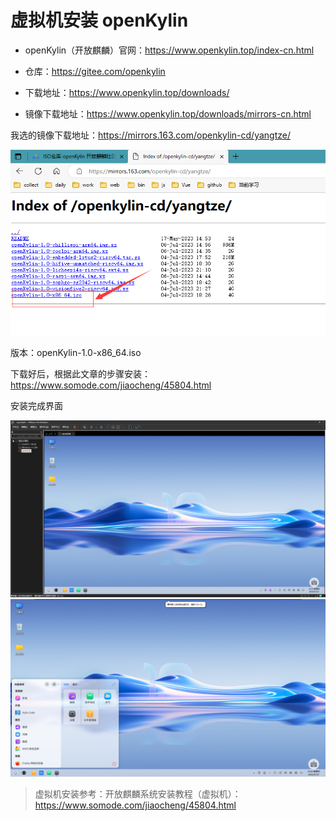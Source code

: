 # 虚拟机安装 openKylin

- openKylin（开放麒麟）官网：https://www.openkylin.top/index-cn.html

- 仓库：https://gitee.com/openkylin

- 下载地址：https://www.openkylin.top/downloads/

- 镜像下载地址：https://www.openkylin.top/downloads/mirrors-cn.html

我选的镜像下载地址：https://mirrors.163.com/openkylin-cd/yangtze/

![](openKylin-1.0-x86_64.iso.png)

版本：openKylin-1.0-x86_64.iso

下载好后，根据此文章的步骤安装：https://www.somode.com/jiaocheng/45804.html

安装完成界面

![](安装完成.png)
![](安装完成2.png)

> 虚拟机安装参考：开放麒麟系统安装教程（虚拟机）：https://www.somode.com/jiaocheng/45804.html
